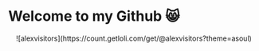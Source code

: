 # Welcome to my Github 😸
<div style="text-align: center;">
![alexvisitors](https://count.getloli.com/get/@alexvisitors?theme=asoul)
</div>


